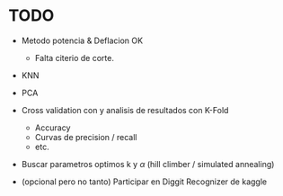 # TODO

- Metodo potencia & Deflacion OK
  - Falta citerio de corte.
- KNN
- PCA
- Cross validation con y analisis de resultados con K-Fold
  - Accuracy
  - Curvas de precision / recall
  - etc.

- Buscar parametros optimos k y $\alpha$ (hill climber / simulated annealing)
- (opcional pero no tanto) Participar en Diggit Recognizer de kaggle
